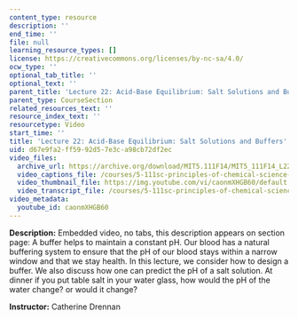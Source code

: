 ```yaml
---
content_type: resource
description: ''
end_time: ''
file: null
learning_resource_types: []
license: https://creativecommons.org/licenses/by-nc-sa/4.0/
ocw_type: ''
optional_tab_title: ''
optional_text: ''
parent_title: 'Lecture 22: Acid-Base Equilibrium: Salt Solutions and Buffers'
parent_type: CourseSection
related_resources_text: ''
resource_index_text: ''
resourcetype: Video
start_time: ''
title: 'Lecture 22: Acid-Base Equilibrium: Salt Solutions and Buffers'
uid: d67e9fa2-ff59-92d5-7e3c-a98cb72df2ec
video_files:
  archive_url: https://archive.org/download/MIT5.111F14/MIT5_111F14_L22_300k.mp4
  video_captions_file: /courses/5-111sc-principles-of-chemical-science-fall-2014/bf9c25b1ab0a5b06b8d2d13cff780e47_caonmXHGB60.vtt
  video_thumbnail_file: https://img.youtube.com/vi/caonmXHGB60/default.jpg
  video_transcript_file: /courses/5-111sc-principles-of-chemical-science-fall-2014/01fe21eed48df22c6de4bcbda7acf65e_caonmXHGB60.pdf
video_metadata:
  youtube_id: caonmXHGB60
---
```


**Description:** Embedded video, no tabs, this description appears on section page: A buffer helps to maintain a constant pH. Our blood has a natural buffering system to ensure that the pH of our blood stays within a narrow window and that we stay health. In this lecture, we consider how to design a buffer. We also discuss how one can predict the pH of a salt solution. At dinner if you put table salt in your water glass, how would the pH of the water change? or would it change?

**Instructor:** Catherine Drennan

